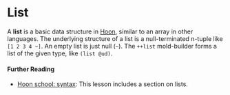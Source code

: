 # List

A **list** is a basic data structure in [Hoon](urbit-docs/glossary/hoon), similar to an array in other languages. The underlying structure of a list is a null-terminated n-tuple like `[1 2 3 4 ~]`. An empty list is just null (`~`). The `++list` mold-builder forms a list of the given type, like `(list @ud)`.

#### Further Reading

- [Hoon school: syntax](urbit-docs/courses/hoon-school/B-syntax#lists): This lesson includes a section on lists.
